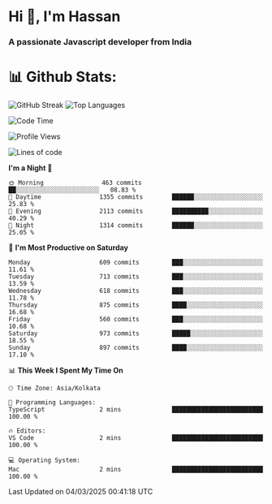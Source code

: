 # Hi 👋, I'm Hassan
### A passionate Javascript developer from India


# 📊 Github Stats:
![GitHub Streak](https://github-readme-streak-stats.herokuapp.com/?user=codeblooded47&theme=dracula&hide_border=false)
![Top Languages](https://github-readme-stats.vercel.app/api/top-langs/?username=codeblooded47&layout=compact&theme=dracula)



<!--START_SECTION:waka-->
![Code Time](http://img.shields.io/badge/Code%20Time-883%20hrs%201%20min-blue)

![Profile Views](http://img.shields.io/badge/Profile%20Views-0-blue)

![Lines of code](https://img.shields.io/badge/From%20Hello%20World%20I%27ve%20Written-24.3%20million%20lines%20of%20code-blue)

**I'm a Night 🦉** 

```text
🌞 Morning                463 commits         ██░░░░░░░░░░░░░░░░░░░░░░░   08.83 % 
🌆 Daytime                1355 commits        ██████░░░░░░░░░░░░░░░░░░░   25.83 % 
🌃 Evening                2113 commits        ██████████░░░░░░░░░░░░░░░   40.29 % 
🌙 Night                  1314 commits        ██████░░░░░░░░░░░░░░░░░░░   25.05 % 
```
📅 **I'm Most Productive on Saturday** 

```text
Monday                   609 commits         ███░░░░░░░░░░░░░░░░░░░░░░   11.61 % 
Tuesday                  713 commits         ███░░░░░░░░░░░░░░░░░░░░░░   13.59 % 
Wednesday                618 commits         ███░░░░░░░░░░░░░░░░░░░░░░   11.78 % 
Thursday                 875 commits         ████░░░░░░░░░░░░░░░░░░░░░   16.68 % 
Friday                   560 commits         ███░░░░░░░░░░░░░░░░░░░░░░   10.68 % 
Saturday                 973 commits         █████░░░░░░░░░░░░░░░░░░░░   18.55 % 
Sunday                   897 commits         ████░░░░░░░░░░░░░░░░░░░░░   17.10 % 
```


📊 **This Week I Spent My Time On** 

```text
🕑︎ Time Zone: Asia/Kolkata

💬 Programming Languages: 
TypeScript               2 mins              █████████████████████████   100.00 % 

🔥 Editors: 
VS Code                  2 mins              █████████████████████████   100.00 % 

💻 Operating System: 
Mac                      2 mins              █████████████████████████   100.00 % 
```


 Last Updated on 04/03/2025 00:41:18 UTC
<!--END_SECTION:waka-->


